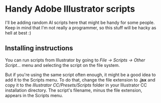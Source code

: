 # Handy Adobe Illustrator scripts

I'll be adding random AI scripts here that might be handy for some people. Keep in mind that I'm not really a programmer, so this stuff will be hacky as hell at best :)

## Installing instructions

You can run scripts from Illustrator by going to _File -> Scripts -> Other Script..._ menu and selecting the script on the file system. 

But if you're using the same script often enough, it might be a good idea to add it to the Scripts menu. To do that, change the file extension to **.jsx** and copy it to the _Illustrator CC/Presets/Scripts_ folder in your Illustrator CC installation directory. The script's filename, minus the file extension, appears in the Scripts menu.
